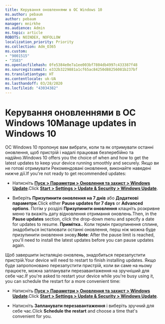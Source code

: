```yaml
---
title: Керування оновленнями в ОС Windows 10
ms.author: pebaum
author: pebaum
manager: mnirkhe
ms.audience: Admin
ms.topic: article
ROBOTS: NOINDEX, NOFOLLOW
localization_priority: Priority
ms.collection: Adm_O365
ms.custom:
- "9001515"
- "3583"
ms.openlocfilehash: 0fe5384e0e7a1ee003bf7804db4997c433387f48
ms.sourcegitcommit: e332b3229881a1cf65ac84250d88256081b237bf
ms.translationtype: HT
ms.contentlocale: uk-UA
ms.lasthandoff: 03/28/2020
ms.locfileid: "43034382"
---
```

# <a name="manage-updates-in-windows-10"></a><span data-ttu-id="85089-102">Керування оновленнями в ОС Windows 10</span><span class="sxs-lookup"><span data-stu-id="85089-102">Manage updates in Windows 10</span></span>

<span data-ttu-id="85089-103">ОС Windows 10 пропонує вам вибрати, коли та як отримувати останні оновлення, щоб пристрій і надалі працював безперебійно та надійно.</span><span class="sxs-lookup"><span data-stu-id="85089-103">Windows 10 offers you the choice of when and how to get the latest updates to keep your device running smoothly and securely.</span></span> <span data-ttu-id="85089-104">Якщо ви не готові отримувати Рекомендовані оновлення, виконайте наведені нижче дії.</span><span class="sxs-lookup"><span data-stu-id="85089-104">If you're not ready to get recommended updates:</span></span>

- <span data-ttu-id="85089-105">Натисніть **[Пуск > Параметри > Оновлення та захист > Windows Update](ms-settings:windowsupdate)**.</span><span class="sxs-lookup"><span data-stu-id="85089-105">Click **[Start > Settings > Update & Security > Windows Update](ms-settings:windowsupdate)**.</span></span>

- <span data-ttu-id="85089-106">Виберіть **Призупинити оновлення на 7 днів** або **Додаткові параметри**.</span><span class="sxs-lookup"><span data-stu-id="85089-106">Click either **Pause updates for 7 days** or **Advanced options**.</span></span> <span data-ttu-id="85089-107">Потім у розділі **Призупинити оновлення** клацніть розкривне меню та вкажіть дату відновлення отримання оновлень.</span><span class="sxs-lookup"><span data-stu-id="85089-107">Then, in the **Pause updates** section, click the drop-down menu and specify a date for updates to resume.</span></span> <span data-ttu-id="85089-108">**Примітка.**. Коли термін призупинення сплине, знадобиться інсталювати останні оновлення, перш ніж можна буде призупинити оновлення знову.</span><span class="sxs-lookup"><span data-stu-id="85089-108">**Note**: After the pause limit is reached, you'll need to install the latest updates before you can pause updates again.</span></span>

<span data-ttu-id="85089-109">Щоб завершити інсталяцію оновлень, знадобиться перезапустити пристрій.</span><span class="sxs-lookup"><span data-stu-id="85089-109">Your device will need to restart to finish installing updates.</span></span> <span data-ttu-id="85089-110">Якщо буде запропоновано перезапустити пристрій, коли ви саме на ньому працюєте, можна запланувати перезавантаження на зручніший для себе час.</span><span class="sxs-lookup"><span data-stu-id="85089-110">If you're asked to restart your device while you're busy using it, you can schedule the restart for a more convenient time:</span></span>

- <span data-ttu-id="85089-111">Натисніть **[Пуск > Параметри > Оновлення та захист > Windows Update](ms-settings:windowsupdate)**.</span><span class="sxs-lookup"><span data-stu-id="85089-111">Click **[Start > Settings > Update & Security > Windows Update](ms-settings:windowsupdate)**.</span></span>

- <span data-ttu-id="85089-112">Натисніть **Запланувати перезавантаження** і виберіть зручний для себе час.</span><span class="sxs-lookup"><span data-stu-id="85089-112">Click **Schedule the restart** and choose a time that's convenient for you.</span></span>
